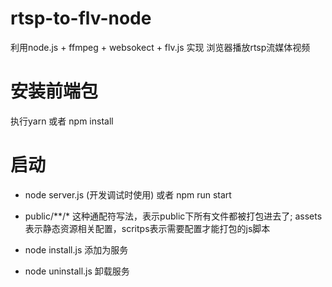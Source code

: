 # rtsp-to-flv-node
利用node.js + ffmpeg + websokect + flv.js 实现 浏览器播放rtsp流媒体视频

# 安装前端包
执行yarn  或者  npm install

# 启动

- node server.js (开发调试时使用)  或者 npm run start

- public/**/* 这种通配符写法，表示public下所有文件都被打包进去了; assets表示静态资源相关配置，scritps表示需要配置才能打包的js脚本

- node install.js 添加为服务
- node uninstall.js 卸载服务
